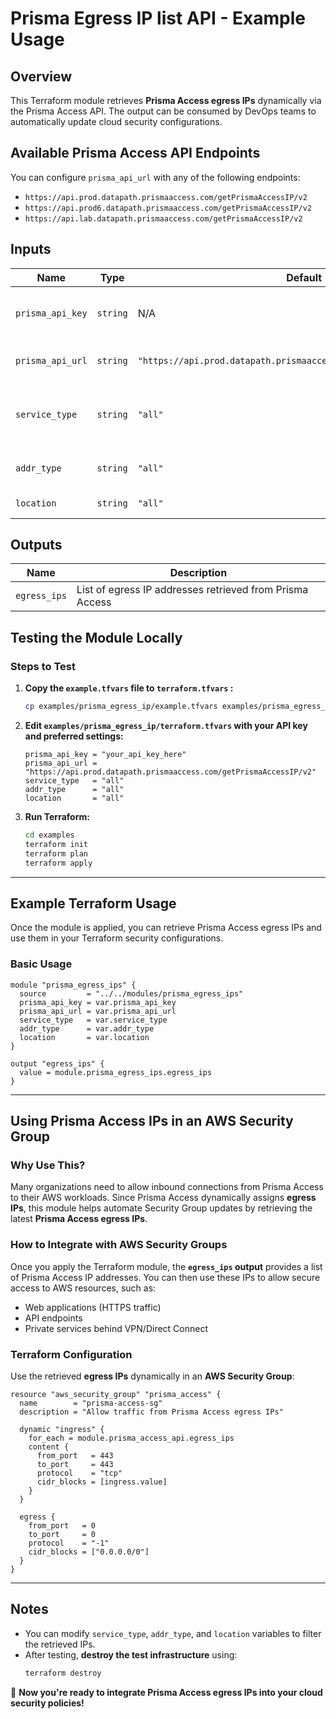 # Prisma Egress IP list API - Example Usage

## Overview
This Terraform module retrieves **Prisma Access egress IPs** dynamically via the Prisma Access API. The output can be consumed by DevOps teams to automatically update cloud security configurations.

## Available Prisma Access API Endpoints
You can configure `prisma_api_url` with any of the following endpoints:
- `https://api.prod.datapath.prismaaccess.com/getPrismaAccessIP/v2`
- `https://api.prod6.datapath.prismaaccess.com/getPrismaAccessIP/v2`
- `https://api.lab.datapath.prismaaccess.com/getPrismaAccessIP/v2`

## Inputs
| Name             | Type   | Default  | Description |
|-----------------|--------|----------|-------------|
| `prisma_api_key` | `string` | N/A | API Key for Prisma Access authentication (sensitive) |
| `prisma_api_url` | `string` | `"https://api.prod.datapath.prismaaccess.com/getPrismaAccessIP/v2"` | Prisma Access API endpoint URL |
| `service_type`   | `string` | `"all"` | Prisma Access service type (all, remote_network, gp_gateway, etc.) |
| `addr_type`      | `string` | `"all"` | Address type (all, active, service_ip, etc.) |
| `location`       | `string` | `"all"` | Location scope (all or deployed) |

## Outputs
| Name        | Description |
|------------|-------------|
| `egress_ips` | List of egress IP addresses retrieved from Prisma Access |

## Testing the Module Locally

### **Steps to Test**
1. **Copy the `example.tfvars` file to `terraform.tfvars` :**
   ```sh
   cp examples/prisma_egress_ip/example.tfvars examples/prisma_egress_ip/terraform.tfvars
   ```

2. **Edit `examples/prisma_egress_ip/terraform.tfvars` with your API key and preferred settings:**
   ```hcl
   prisma_api_key = "your_api_key_here"
   prisma_api_url = "https://api.prod.datapath.prismaaccess.com/getPrismaAccessIP/v2"
   service_type   = "all"
   addr_type      = "all"
   location       = "all"
   ```

3. **Run Terraform:**
   ```sh
   cd examples
   terraform init
   terraform plan
   terraform apply
   ```

---

## Example Terraform Usage
Once the module is applied, you can retrieve Prisma Access egress IPs and use them in your Terraform security configurations.

### **Basic Usage**
```hcl
module "prisma_egress_ips" {
  source         = "../../modules/prisma_egress_ips"
  prisma_api_key = var.prisma_api_key
  prisma_api_url = var.prisma_api_url
  service_type   = var.service_type
  addr_type      = var.addr_type
  location       = var.location
}

output "egress_ips" {
  value = module.prisma_egress_ips.egress_ips
}
```

---

## **Using Prisma Access IPs in an AWS Security Group**
### **Why Use This?**
Many organizations need to allow inbound connections from Prisma Access to their AWS workloads. Since Prisma Access dynamically assigns **egress IPs**, this module helps automate Security Group updates by retrieving the latest **Prisma Access egress IPs**.

### **How to Integrate with AWS Security Groups**
Once you apply the Terraform module, the **`egress_ips` output** provides a list of Prisma Access IP addresses. You can then use these IPs to allow secure access to AWS resources, such as:
- Web applications (HTTPS traffic)
- API endpoints
- Private services behind VPN/Direct Connect

### **Terraform Configuration**
Use the retrieved **egress IPs** dynamically in an **AWS Security Group**:

```hcl
resource "aws_security_group" "prisma_access" {
  name        = "prisma-access-sg"
  description = "Allow traffic from Prisma Access egress IPs"

  dynamic "ingress" {
    for_each = module.prisma_access_api.egress_ips
    content {
      from_port   = 443
      to_port     = 443
      protocol    = "tcp"
      cidr_blocks = [ingress.value]
    }
  }

  egress {
    from_port   = 0
    to_port     = 0
    protocol    = "-1"
    cidr_blocks = ["0.0.0.0/0"]
  }
}
```

---

## **Notes**
- You can modify `service_type`, `addr_type`, and `location` variables to filter the retrieved IPs.
- After testing, **destroy the test infrastructure** using:
   ```sh
   terraform destroy
   ```

🚀 **Now you're ready to integrate Prisma Access egress IPs into your cloud security policies!**